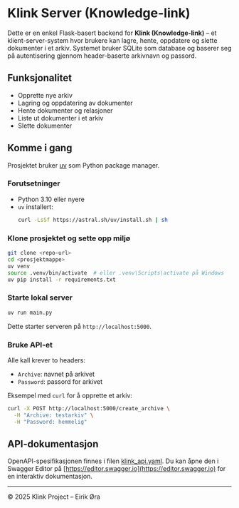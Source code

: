 # Klink Server (Knowledge-link)

Dette er en enkel Flask-basert backend for **Klink (Knowledge-link)** – et klient-server-system hvor brukere kan lagre, hente, oppdatere og slette dokumenter i et arkiv. Systemet bruker SQLite som database og baserer seg på autentisering gjennom header-baserte arkivnavn og passord.

## Funksjonalitet

- Opprette nye arkiv
- Lagring og oppdatering av dokumenter
- Hente dokumenter og relasjoner
- Liste ut dokumenter i et arkiv
- Slette dokumenter

## Komme i gang

Prosjektet bruker [uv](https://github.com/astral-sh/uv) som Python package manager.

### Forutsetninger

- Python 3.10 eller nyere
- `uv` installert:  
  ```bash
  curl -LsSf https://astral.sh/uv/install.sh | sh
  ```

### Klone prosjektet og sette opp miljø

```bash
git clone <repo-url>
cd <prosjektmappe>
uv venv
source .venv/bin/activate  # eller .venv\Scripts\activate på Windows
uv pip install -r requirements.txt
```

### Starte lokal server

```bash
uv run main.py
```

Dette starter serveren på `http://localhost:5000`.

### Bruke API-et

Alle kall krever to headers:
- `Archive`: navnet på arkivet
- `Password`: passord for arkivet

Eksempel med `curl` for å opprette et arkiv:

```bash
curl -X POST http://localhost:5000/create_archive \
  -H "Archive: testarkiv" \
  -H "Password: hemmelig"
```

## API-dokumentasjon

OpenAPI-spesifikasjonen finnes i filen [klink_api.yaml](./klink_api.yaml). Du kan åpne den i Swagger Editor på [https://editor.swagger.io](https://editor.swagger.io) for en interaktiv dokumentasjon.

---

© 2025 Klink Project – Eirik Øra